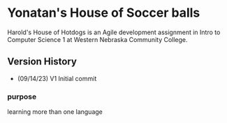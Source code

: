 # Yonatan's House of Soccer balls

Harold's House of Hotdogs is an Agile development assignment in Intro to Computer Science 1 at Western Nebraska Community College.

## Version History
- (09/14/23) V1 Initial commit

### purpose
learning more than one language

